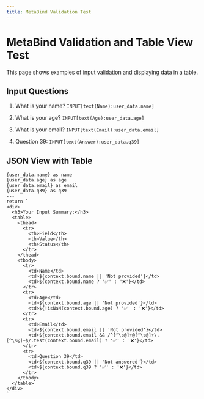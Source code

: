 ```yaml
---
title: MetaBind Validation Test
---
```


# MetaBind Validation and Table View Test

This page shows examples of input validation and displaying data in a table.

## Input Questions

1. What is your name? `INPUT[text(Name):user_data.name]`

2. What is your age? `INPUT[text(Age):user_data.age]` 

3. What is your email? `INPUT[text(Email):user_data.email]`

4. Question 39: `INPUT[text(Answer):user_data.q39]`

## JSON View with Table

```meta-bind-js-view
{user_data.name} as name
{user_data.age} as age
{user_data.email} as email
{user_data.q39} as q39
---
return `
<div>
  <h3>Your Input Summary:</h3>
  <table>
    <thead>
      <tr>
        <th>Field</th>
        <th>Value</th>
        <th>Status</th>
      </tr>
    </thead>
    <tbody>
      <tr>
        <td>Name</td>
        <td>${context.bound.name || 'Not provided'}</td>
        <td>${context.bound.name ? '✅' : '❌'}</td>
      </tr>
      <tr>
        <td>Age</td>
        <td>${context.bound.age || 'Not provided'}</td>
        <td>${!isNaN(context.bound.age) ? '✅' : '❌'}</td>
      </tr>
      <tr>
        <td>Email</td>
        <td>${context.bound.email || 'Not provided'}</td>
        <td>${context.bound.email && /^[^\s@]+@[^\s@]+\.[^\s@]+$/.test(context.bound.email) ? '✅' : '❌'}</td>
      </tr>
      <tr>
        <td>Question 39</td>
        <td>${context.bound.q39 || 'Not answered'}</td>
        <td>${context.bound.q39 ? '✅' : '❌'}</td>
      </tr>
    </tbody>
  </table>
</div>
`
``` 